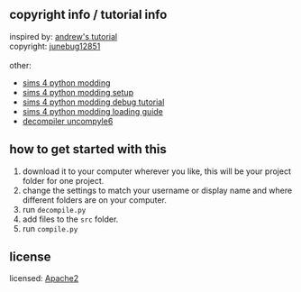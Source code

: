 ## copyright info / tutorial info
 inspired by: [andrew's tutorial](https://sims4studio.com/thread/15145/started-python-scripting) <br>
 copyright: [junebug12851](https://github.com/junebug12851)<br><br>
 other:
 - [sims 4 python modding](https://medium.com/@junebug12851/the-sims-4-modern-python-modding-part-5-project-template-c9ffee48ab4e)<br>
 - [sims 4 python modding setup](https://levelup.gitconnected.com/the-sims-4-modern-python-modding-part-1-setup-83d1a100c5f6)<br>
 - [sims 4 python modding debug tutorial](https://medium.com/@junebug12851/the-sims-4-modern-python-modding-debugging-3736b37dbd9f)<br>
 - [sims 4 python modding loading guide](https://medium.com/swlh/the-sims-4-modern-python-modding-ultimate-loading-guide-77ce1b68f1e7) <br>
 - [decompiler uncompyle6](https://pypi.org/project/uncompyle6/) <br>
 


## how to get started with this
1. download it to your computer wherever you like, this will be your project folder for one project.
2. change the settings to match your username or display name and where different folders are on your computer.
3. run `decompile.py`
4. add files to the `src` folder. 
6. run `compile.py`

## license
licensed: [Apache2](https://www.apache.org/licenses/LICENSE-2.0)
